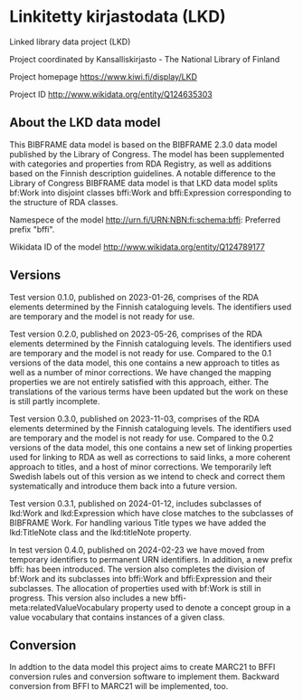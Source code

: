# Linkitetty kirjastodata (LKD)
Linked library data project (LKD)

Project coordinated by Kansalliskirjasto - The National Library of Finland

Project homepage https://www.kiwi.fi/display/LKD

Project ID http://www.wikidata.org/entity/Q124635303

## About the LKD data model

This BIBFRAME data model is based on the BIBFRAME 2.3.0 data model published by the Library of Congress. The model has been supplemented with categories and properties from RDA Registry, as well as additions based on the Finnish description guidelines. A notable difference to the Library of Congress BIBFRAME data model is that LKD data model splits bf:Work into disjoint classes bffi:Work and bffi:Expression corresponding to the structure of RDA classes.

Namespece of the model http://urn.fi/URN:NBN:fi:schema:bffi:   Preferred prefix "bffi".

Wikidata ID of the model http://www.wikidata.org/entity/Q124789177

## Versions
Test version 0.1.0, published on 2023-01-26, comprises of the RDA elements determined by the Finnish cataloguing levels. The identifiers used are temporary and the model is not ready for use.

Test version 0.2.0, published on 2023-05-26, comprises of the RDA elements determined by the Finnish cataloguing levels. The identifiers used are temporary and the model is not ready for use. Compared to the 0.1 versions of the data model, this one contains a new approach to titles as well as a number of minor corrections. We have changed the mapping properties we are not entirely satisfied with this approach, either. The translations of the various terms have been updated but the work on these is still partly incomplete.

Test version 0.3.0, published on 2023-11-03, comprises of the RDA elements determined by the Finnish cataloguing levels. The identifiers used are temporary and the model is not ready for use. Compared to the 0.2 versions of the data model, this one contains a new set of linking properties used for linking to RDA as well as corrections to said links, a more coherent approach to titles, and a host of minor corrections. We temporarily left Swedish labels out of this version as we intend to check and correct them systematically and introduce them back into a future version.

Test version 0.3.1, published on 2024-01-12, includes subclasses of lkd:Work and lkd:Expression which have close matches to the subclasses of BIBFRAME Work. For handling various Title types we have added the lkd:TitleNote class and the lkd:titleNote property.

In test version 0.4.0, published on 2024-02-23 we have moved from temporary identifiers to permanent URN identifiers. In addition, a new prefix bffi: has been introduced. The version also completes the division of bf:Work and its subclasses into bffi:Work and bffi:Expression and their subclasses. The allocation of properties used with bf:Work is still in progress. This version also includes a new bffi-meta:relatedValueVocabulary property used to denote a concept group in a value vocabulary that contains instances of a given class.

## Conversion
In addtion to the data model this project aims to create MARC21 to BFFI conversion rules and conversion software to implement them. Backward conversion from BFFI to MARC21 will be implemented, too.
